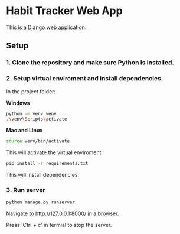 # Habit Tracker Web App

This is a Django web application.

## Setup

### 1. Clone the repository and make sure Python is installed.
### 2. Setup virtual enviroment and install dependencies.
In the project folder:

**Windows**
```bash
python -m venv venv
.\venv\Scripts\activate
````

**Mac and Linux**
```bash
source venv/bin/activate
```

This will activate the virtual enviroment.

```bash
pip install -r requirements.txt
````

This will install dependencies.

### 3. Run server

```bash
python manage.py runserver
```

Navigate to http://127.0.0.1:8000/ in a browser.

Press 'Ctrl + c' in termial to stop the server.